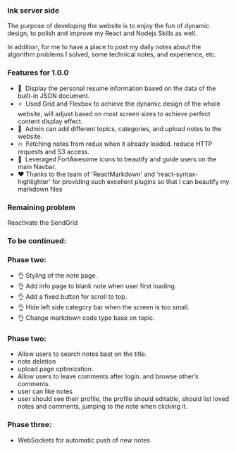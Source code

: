 ### **Ink server side**

The purpose of developing the website is to enjoy the fun of dynamic design, to polish and improve my React and Nodejs Skills as well.  

In addition, for me to have a place to post my daily notes about the algorithm problems I solved, some technical notes, and experience, etc.


### Features for 1.0.0

-  🥰 &nbsp;Display the personal resume information based on the data of the built-in JSON document.
-  ⭐ &nbsp;Used Grid and Flexbox to achieve the dynamic design of the whole website, will adjust based on most screen sizes to achieve perfect content display effect.
-  🚀 &nbsp;Admin can add different topics, categories, and upload notes to the website.
-  🔥 &nbsp;Fetching notes from redux when it already loaded. reduce HTTP requests and S3 access.
-  🍑 &nbsp;Leveraged FortAwesome icons to beautify and guide users on the main Navbar.
-  ❤️&nbsp;Thanks to the team of 'ReactMarkdown' and 'react-syntax-highlighter' for providing such excellent plugins so that I can beautify my markdown files

### Remaining problem

Reactivate the SendGrid 


### To be continued: 

### Phase two: 

- 👌&nbsp;Styling of the note page.
- 👌&nbsp;Add info page to blank note when user first loading.
- 👌&nbsp;Add a fixed button for scroll to top.
- 👌&nbsp;Hide left side category bar when the screen is too small.
- 👌&nbsp;Change markdown code type base on topic.

### Phase two: 


- Allow users to search notes bast on the title.
- note deletion
- upload page optimization. 
- Allow users to leave comments after login. and browse other’s comments.
- user can like notes
- user should see their profile, the profile should editable, should list loved notes and comments, jumping to the note when clicking it. 


### Phase three:

- WebSockets for automatic push of new notes




